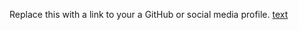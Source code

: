 Replace this with a link to your a GitHub or social media profile.
[text](https://nandhagopal072.github.io/markdown-portfolio/)
